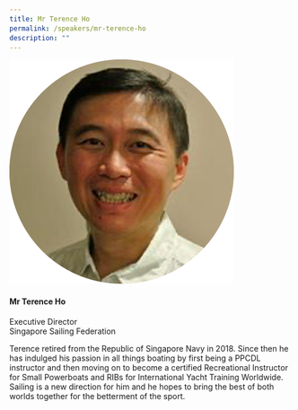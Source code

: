 ```yaml
---
title: Mr Terence Ho
permalink: /speakers/mr-terence-ho
description: ""
---
```

<div class="row">
<div class="col is-3"><img src="/images/Speakers/Terence Ho.png" /></div>
<div class="col is-9 speaker-details">
<h4>Mr Terence Ho</h4>
<p>Executive Director<br />Singapore Sailing Federation</p>
<p>Terence retired from the Republic of Singapore Navy in 2018. Since then he has indulged his passion in all things boating by first being a PPCDL instructor and then moving on to become a certified Recreational Instructor for Small Powerboats and RIBs for International Yacht Training Worldwide. Sailing is a new direction for him and he hopes to bring the best of both worlds together for the betterment of the sport.</p>
</div>
</div>